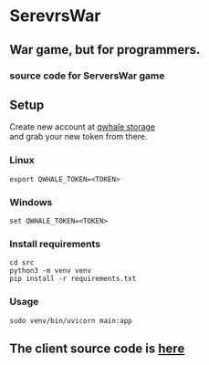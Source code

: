 # SerevrsWar

## War game, but for programmers.


### source code for ServersWar game

## Setup
Create new account at [qwhale storage](https://qwhale.ml/)  
and grab your new token from there.

### Linux
```shell script
export QWHALE_TOKEN=<TOKEN>
```

### Windows
```shell script
set QWHALE_TOKEN=<TOKEN>
```

### Install requirements
```shell
cd src
python3 -m venv venv
pip install -r requirements.txt
```

### Usage
```
sudo venv/bin/uvicorn main:app
```

## The client source code is [here](https://github.com/hvuhsg/ClientWars)
